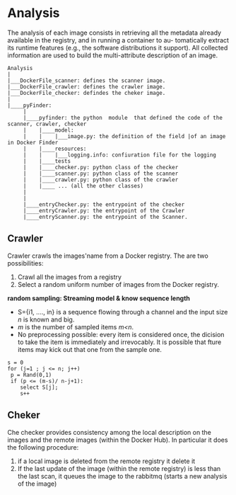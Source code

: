 # Analysis
The analysis of each image consists in retrieving all the metadata already
available in the registry, and in running a container to au-
tomatically extract its runtime features (e.g., the software
distributions it support). All collected information are used
to build the multi-attribute description of an image.
```
Analysis
|
|___DockerFile_scanner: defines the scanner image.
|___DockerFile_crawler: defines the crawler image.
|___DockerFile_checker: defindes the cheker image.
|
|____pyFinder:
     |  
     |____pyfinder: the python  module  that defined the code of the scanner, crawler, checker
     |    |____model:
     |    |    |___image.py: the definition of the field |of an image in Docker Finder
     |    |____resources:
     |    |    |___logging.info: confiuration file for the logging
     |    |____tests
     |    |____checker.py: python class of the checker
     |    |____scanner.py: python class of the scanner
     |    |____crawler.py: python class of the crawler
     |    |____ ... (all the other classes)
     |
     |
     |____entryChecker.py: the entrypoint of the checker
     |____entryCrawler.py: the entrypoint of the Crawler
     |____entryScanner.py: the entrypoint of the Scanner.
```



## Crawler
Crawler crawls the images'name from a Docker registry. The are two possibilities:
  1. Crawl all the images from a registry
  2. Select a random uniform number of images from the Docker registry.


**random sampling: Streaming model & know sequence length**
 - S={i1, ...., in} is a sequence flowing through a channel and the input size *n* is known and big.
 - *m*  is the number of sampled items *m<n*.
 - No preprocessing possible: every item is considered once, the dicision to take the item is immediately and irrevocably. It is possible that fture items may kick out that one from the sample one.

 ```
s = 0
for (j=1 ; j <= n; j++)
  p = Rand(0,1)
  if (p <= (m-s)/ n-j+1):
     select S[j];
     s++
 ```


## Cheker

Che checker provides consistency  among the local description on the images and the remote images (within the Docker Hub).
In particular it does the following procedure:
 1. if a local image is deleted from the remote registry it delete it
 2. If the last update of the image (within the remote registry) is less than the last scan, it queues the image to the rabbitmq (starts a new analysis of the image)
<!--

problems:
  - n is the total number of images: we don't know exactly because we discard non-latest images
  - n can vary during the crawling (it is not fixed)

resolutions:
  - crawler does not filter the latest images, it takes all the images.
  - we fix the n by taking the nubmer of images present in a certain time.


### Streaming model & UNKNOW sequence length
  - S is the stream of elements flowing through a channel.
  - *n* is the size of the stream, it is inknown (or change ??)
  - NO preprocessing is not possibile.
  - every item is considered once: the dicision to take the item is immediately and irrevocably


**reservoir sampling**
 - R[1,m] is the reservoir array, Initialilly contains the first m elements of the stream

  ``` (Knuth 1997)
  initialize array R[1,m] = S[1,m]   //first m element of the stream
  for each next item S[j]:
      h = rand(1,j)
      if h <= m:
        set R[h] = S[j]
  return array R
  ```
problems
  - crawler sends R to the queue only at the and (not an image at the time)


## scanner

### Scan a single image
In order to scan a single image (x = repository:tag) submit the following command in the production server.

```
docker run --network=dockerfinder_default -v /var/run/docker.sock:/var/run/docker.sock diunipisocc/docker-finder:scanner scan x
```

## checker

#### Verify the iamges within the local databse
It is possible that the scanner does not add the Dokcer Hub information of a repository: `is_updated` and `is-automated` field when it scan an image, and so these fields remains `null`.

In order to erifyand updated these two fields follow the instructions below.
```
$ docker build checker
```

Change the `docker-compose.yml` file in order to have
```
 services:
     ...
     checker:
          ....
          command: verify

````

In order to verufy the images, the 'images_server` must running.
```
$ docker up images_server checker

```
